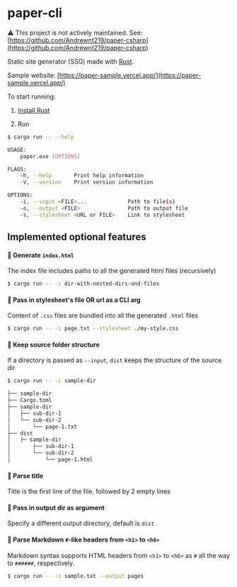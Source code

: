 # paper-cli

⚠ This project is not actively maintained. See: [https://github.com/Andrewnt219/paper-csharp](https://github.com/Andrewnt219/paper-csharp)

Static site generator (SSG) made with [Rust](https://www.rust-lang.org/).

Sample website: [https://paper-sample.vercel.app/](https://paper-sample.vercel.app/)

To start running:

1. [Install Rust](https://www.rust-lang.org/tools/install)

2. Run

```bash
$ cargo run -- --help

USAGE:
    paper.exe [OPTIONS]

FLAGS:
    -h, --help       Print help information
    -V, --version    Print version information

OPTIONS:
    -i, --input <FILE>...             Path to file(s)
    -o, --output <FILE>               Path to output file
    -s, --stylesheet <URL or FILE>    Link to stylesheet
```

## Implemented optional features

#### 🎉 Generate `index.html`

The index file includes paths to all the generated html files (recursively)

```bash
$ cargo run -- -i dir-with-nested-dirs-and-files
```

#### 🌟 Pass in stylesheet's file OR url as a CLI arg

Content of `.css` files are bundled into all the generated `.html` files

```bash
$ cargo run -- -i page.txt --stylesheet ./my-style.css
```

#### 🎉 Keep source folder structure

If a directory is passed as `--input`, `dist` keeps the structure of the source dir

```bash
$ cargo run -- -i sample-dir

├── sample-dir
├── Cargo.toml
├── sample-dir
│   ├── sub-dir-1
│   └── sub-dir-2
│       └── page-1.txt
├── dist
│   ├─ sample-dir
│       ├── sub-dir-1
│       └── sub-dir-2
│           └── page-1.html
```

#### 🌟 Parse title

Title is the first line of the file, followed by 2 empty lines

#### 🌟 Pass in output dir as argument

Specify a different output directory, default is `dist`

#### 🎉 Parse Markdown `#`-like headers from `<h1>` to `<h6>`

Markdown syntax supports HTML headers from `<h1>` to `<h6>` as `#` all the way to `######`, respectively.

```bash
$ cargo run -- -i sample.txt --output pages
```
